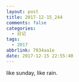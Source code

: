 ```yaml
---
layout: post
title: 2017-12-15_244
comments: false
categories:
  - 日记
tags:
  - 2017
abbrlink: 7034aa1e
date: 2017-12-15 22:55:40
---
```


 like sunday, like rain.

